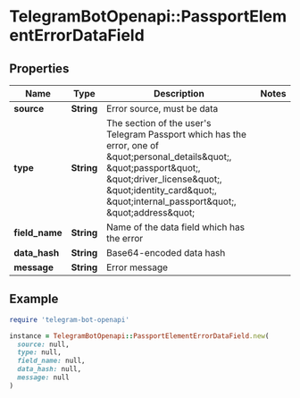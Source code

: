 # TelegramBotOpenapi::PassportElementErrorDataField

## Properties

| Name | Type | Description | Notes |
| ---- | ---- | ----------- | ----- |
| **source** | **String** | Error source, must be data |  |
| **type** | **String** | The section of the user&#39;s Telegram Passport which has the error, one of \&quot;personal_details\&quot;, \&quot;passport\&quot;, \&quot;driver_license\&quot;, \&quot;identity_card\&quot;, \&quot;internal_passport\&quot;, \&quot;address\&quot; |  |
| **field_name** | **String** | Name of the data field which has the error |  |
| **data_hash** | **String** | Base64-encoded data hash |  |
| **message** | **String** | Error message |  |

## Example

```ruby
require 'telegram-bot-openapi'

instance = TelegramBotOpenapi::PassportElementErrorDataField.new(
  source: null,
  type: null,
  field_name: null,
  data_hash: null,
  message: null
)
```

